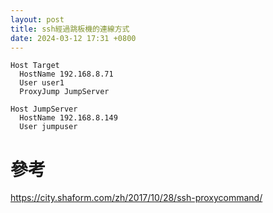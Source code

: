 ```yaml
---
layout: post
title: ssh經過跳板機的連線方式
date: 2024-03-12 17:31 +0800
---
```


```
Host Target
  HostName 192.168.8.71
  User user1
  ProxyJump JumpServer

Host JumpServer
  HostName 192.168.8.149
  User jumpuser
```
# 參考
https://city.shaform.com/zh/2017/10/28/ssh-proxycommand/